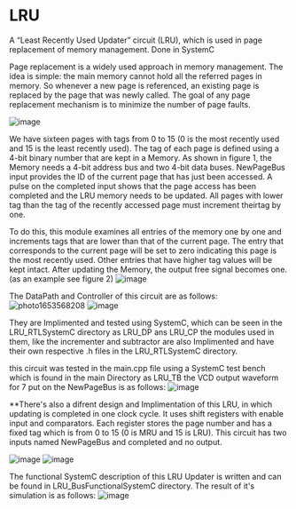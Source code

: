 # LRU
A “Least Recently Used Updater” circuit (LRU), which is used in page replacement of memory management. Done in SystemC


Page replacement is a widely used
approach in memory management. The idea is simple: the main memory cannot hold all the
referred pages in memory. So whenever a new page is referenced, an existing page is replaced by
the page that was newly called. The goal of any page replacement mechanism is to minimize the
number of page faults.

![image](https://user-images.githubusercontent.com/65303603/171609080-b9de429c-9a4a-41b6-a762-e66796ebc602.png)

We have sixteen pages with tags from 0 to 15 (0 is the most recently used and 15 is
the least recently used). The tag of each page is defined using a 4-bit binary number that are kept
in a Memory. As shown in figure 1, the Memory needs a 4-bit address bus and two 4-bit data buses.
NewPageBus input provides the ID of the current page that has just been accessed. A pulse on the
completed input shows that the page access has been completed and the LRU memory needs to be
updated. All pages with lower tag than the tag of the recently accessed page must increment theirtag by one.

To do this, this module examines all entries of the memory one by one and increments tags
that are lower than that of the current page. The entry that corresponds to the current page will
be set to zero indicating this page is the most recently used. Other entries that have higher tag
values will be kept intact. After updating the Memory, the output free signal becomes one. (as
an example see figure 2)
![image](https://user-images.githubusercontent.com/65303603/171609347-04bef0d0-0665-42e3-ae48-b6414b3e4ef9.png)


The DataPath and Controller of this circuit are as follows:
![photo1653568208](https://user-images.githubusercontent.com/65303603/171609683-a46d4d27-24e5-4bdf-ba06-a9f7b52d7e20.jpeg)
![image](https://user-images.githubusercontent.com/65303603/171609714-a1df9ae3-fcd3-40da-95e3-1bc46d8700a8.png)

They are Implimented and tested using SystemC, which can be seen in the LRU_RTLSystemC directory as LRU_DP ans LRU_CP
the modules used in them, like the incrementer and subtractor are also Implimented and have their own respective .h files in the LRU_RTLSystemC directory.

this circuit was tested in the main.cpp file using a SystemC test bench which is found in the main Directory as LRU_TB 
the VCD output waveform for 7 put on the NewPageBus is as follows:
![image](https://user-images.githubusercontent.com/65303603/171610510-1c2cf3b9-8a46-4551-a031-50eee0689f3a.png)


**There's also a difrent design and Implimentation of this LRU, in which updating
is completed in one clock cycle. It uses shift registers with enable input and comparators. Each
register stores the page number and has a fixed tag which is from 0 to 15 (0 is MRU and 15 is
LRU). This circuit has two inputs named NewPageBus and completed and no output.

![image](https://user-images.githubusercontent.com/65303603/171610939-237a565c-ca73-41ef-bca4-4bd32f62be3b.png)
![image](https://user-images.githubusercontent.com/65303603/171610981-eb8f9f44-3ef5-4cec-a188-b2cf82e71bcc.png)

The functional SystemC description of this LRU Updater is written and can be found in LRU_BusFunctionalSystemC directory. The result of it's simulation is as follows:
![image](https://user-images.githubusercontent.com/65303603/171611400-cc52d79f-4b62-48de-b649-19ad67549dbc.png)


